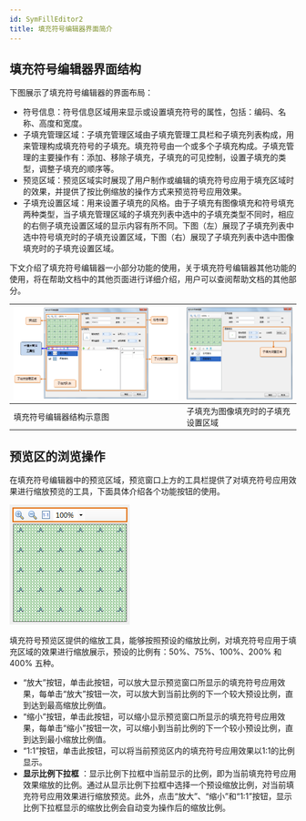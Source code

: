 ```yaml
---
id: SymFillEditor2
title: 填充符号编辑器界面简介
---
```

## 填充符号编辑器界面结构

下图展示了填充符号编辑器的界面布局：

* 符号信息：符号信息区域用来显示或设置填充符号的属性，包括：编码、名称、高度和宽度。
* 子填充管理区域：子填充管理区域由子填充管理工具栏和子填充列表构成，用来管理构成填充符号的子填充。填充符号由一个或多个子填充构成。子填充管理的主要操作有：添加、移除子填充，子填充的可见控制，设置子填充的类型，调整子填充的顺序等。
* 预览区域：预览区域实时展现了用户制作或编辑的填充符号应用于填充区域时的效果，并提供了按比例缩放的操作方式来预览符号应用效果。
* 子填充设置区域：用来设置子填充的风格。由于子填充有图像填充和符号填充两种类型，当子填充管理区域的子填充列表中选中的子填充类型不同时，相应的右侧子填充设置区域的显示内容有所不同。下图（左）展现了子填充列表中选中符号填充时的子填充设置区域，下图（右）展现了子填充列表中选中图像填充时的子填充设置区域。

下文介绍了填充符号编辑器一小部分功能的使用，关于填充符号编辑器其他功能的使用，将在帮助文档中的其他页面进行详细介绍，用户可以查阅帮助文档的其他部分。

![](img/SymFillEditor2t1.png) | ![](img/SymFillEditor2t2.png)  
---|---  
填充符号编辑器结构示意图 | 子填充为图像填充时的子填充设置区域  

## 预览区的浏览操作

在填充符号编辑器中的预览区域，预览窗口上方的工具栏提供了对填充符号应用效果进行缩放预览的工具，下面具体介绍各个功能按钮的使用。

![](img/SymFillEditor2t3.png)  

填充符号预览区提供的缩放工具，能够按照预设的缩放比例，对填充符号应用于填充区域的效果进行缩放展示，预设的比例有：50%、75%、100%、200% 和 400% 五种。

* “放大”按钮，单击此按钮，可以放大显示预览窗口所显示的填充符号应用效果，每单击“放大”按钮一次，可以放大到当前比例的下一个较大预设比例，直到达到最高缩放比例值。
* “缩小”按钮，单击此按钮，可以缩小显示预览窗口所显示的填充符号应用效果，每单击“缩小”按钮一次，可以缩小到当前比例的下一个较小预设比例，直到达到最小缩放比例值。
* “1:1”按钮，单击此按钮，可以将当前预览区内的填充符号应用效果以1:1的比例显示。
* **显示比例下拉框** ：显示比例下拉框中当前显示的比例，即为当前填充符号应用效果缩放的比例。通过从显示比例下拉框中选择一个预设缩放比例，对当前填充符号应用效果进行缩放预览。此外，点击“放大”、“缩小”和“1:1”按钮，显示比例下拉框显示的缩放比例会自动变为操作后的缩放比例。

